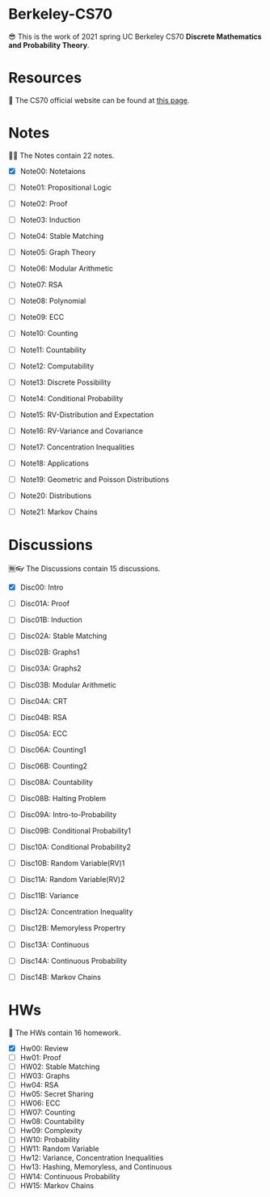 # Berkeley-CS70
😎 This is the work of 2021 spring UC Berkeley CS70 **Discrete Mathematics and Probability Theory**.  


# Resources
📖 The CS70 official website can be found at [this page](https://www.sp22.eecs70.org/).  


# Notes
🐱‍👓 The Notes contain 22 notes.

- [x] Note00: Notetaions
- [ ] Note01: Propositional Logic
- [ ] Note02: Proof
- [ ] Note03: Induction
- [ ] Note04: Stable Matching
- [ ] Note05: Graph Theory
- [ ] Note06: Modular Arithmetic
- [ ] Note07: RSA
- [ ] Note08: Polynomial
- [ ] Note09: ECC
- [ ] Note10: Counting
- [ ] Note11: Countability
- [ ] Note12: Computability
- [ ] Note13: Discrete Possibility
- [ ] Note14: Conditional Probability
- [ ] Note15: RV-Distribution and Expectation
- [ ] Note16: RV-Variance and Covariance
- [ ] Note17: Concentration Inequalities
- [ ] Note18: Applications
- [ ] Note19: Geometric and Poisson Distributions
- [ ] Note20: Distributions
- [ ] Note21: Markov Chains


# Discussions
🈚👓 The Discussions contain 15 discussions.

- [x] Disc00: Intro
- [ ] Disc01A: Proof
- [ ] Disc01B: Induction
- [ ] Disc02A: Stable Matching
- [ ] Disc02B: Graphs1
- [ ] Disc03A: Graphs2
- [ ] Disc03B: Modular Arithmetic
- [ ] Disc04A: CRT
- [ ] Disc04B: RSA
- [ ] Disc05A: ECC
- [ ] Disc06A: Counting1
- [ ] Disc06B: Counting2
- [ ] Disc08A: Countability
- [ ] Disc08B: Halting Problem
- [ ] Disc09A: Intro-to-Probability
- [ ] Disc09B: Conditional Probability1
- [ ] Disc10A: Conditional Probability2
- [ ] Disc10B: Random Variable(RV)1
- [ ] Disc11A: Random Variable(RV)2
- [ ] Disc11B: Variance
- [ ] Disc12A: Concentration Inequality
- [ ] Disc12B: Memoryless Propertry
- [ ] Disc13A: Continuous
- [ ] Disc14A: Continuous Probability
- [ ] Disc14B: Markov Chains


# HWs
🎫 The HWs contain 16 homework. 

- [x] Hw00: Review
- [ ] Hw01: Proof
- [ ] HW02: Stable Matching
- [ ] HW03: Graphs
- [ ] Hw04: RSA
- [ ] Hw05: Secret Sharing
- [ ] HW06: ECC
- [ ] HW07: Counting
- [ ] Hw08: Countability
- [ ] Hw09: Complexity
- [ ] HW10: Probability
- [ ] HW11: Random Variable
- [ ] Hw12: Variance, Concentration Inequalities
- [ ] Hw13: Hashing, Memoryless, and Continuous
- [ ] HW14: Continuous Probability
- [ ] HW15: Markov Chains
